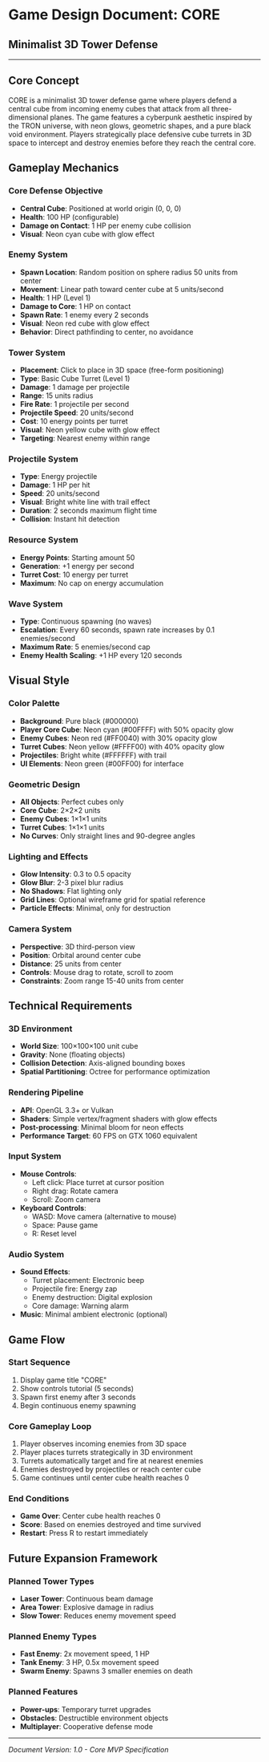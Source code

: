 # Game Design Document: CORE
## Minimalist 3D Tower Defense

---

## Core Concept

CORE is a minimalist 3D tower defense game where players defend a central cube from incoming enemy cubes that attack from all three-dimensional planes. The game features a cyberpunk aesthetic inspired by the TRON universe, with neon glows, geometric shapes, and a pure black void environment. Players strategically place defensive cube turrets in 3D space to intercept and destroy enemies before they reach the central core.

## Gameplay Mechanics

### Core Defense Objective
- **Central Cube**: Positioned at world origin (0, 0, 0)
- **Health**: 100 HP (configurable)
- **Damage on Contact**: 1 HP per enemy cube collision
- **Visual**: Neon cyan cube with glow effect

### Enemy System
- **Spawn Location**: Random position on sphere radius 50 units from center
- **Movement**: Linear path toward center cube at 5 units/second
- **Health**: 1 HP (Level 1)
- **Damage to Core**: 1 HP on contact
- **Spawn Rate**: 1 enemy every 2 seconds
- **Visual**: Neon red cube with glow effect
- **Behavior**: Direct pathfinding to center, no avoidance

### Tower System
- **Placement**: Click to place in 3D space (free-form positioning)
- **Type**: Basic Cube Turret (Level 1)
- **Damage**: 1 damage per projectile
- **Range**: 15 units radius
- **Fire Rate**: 1 projectile per second
- **Projectile Speed**: 20 units/second
- **Cost**: 10 energy points per turret
- **Visual**: Neon yellow cube with glow effect
- **Targeting**: Nearest enemy within range

### Projectile System
- **Type**: Energy projectile
- **Damage**: 1 HP per hit
- **Speed**: 20 units/second
- **Visual**: Bright white line with trail effect
- **Duration**: 2 seconds maximum flight time
- **Collision**: Instant hit detection

### Resource System
- **Energy Points**: Starting amount 50
- **Generation**: +1 energy per second
- **Turret Cost**: 10 energy per turret
- **Maximum**: No cap on energy accumulation

### Wave System
- **Type**: Continuous spawning (no waves)
- **Escalation**: Every 60 seconds, spawn rate increases by 0.1 enemies/second
- **Maximum Rate**: 5 enemies/second cap
- **Enemy Health Scaling**: +1 HP every 120 seconds

## Visual Style

### Color Palette
- **Background**: Pure black (#000000)
- **Player Core Cube**: Neon cyan (#00FFFF) with 50% opacity glow
- **Enemy Cubes**: Neon red (#FF0040) with 30% opacity glow
- **Turret Cubes**: Neon yellow (#FFFF00) with 40% opacity glow
- **Projectiles**: Bright white (#FFFFFF) with trail
- **UI Elements**: Neon green (#00FF00) for interface

### Geometric Design
- **All Objects**: Perfect cubes only
- **Core Cube**: 2×2×2 units
- **Enemy Cubes**: 1×1×1 units
- **Turret Cubes**: 1×1×1 units
- **No Curves**: Only straight lines and 90-degree angles

### Lighting and Effects
- **Glow Intensity**: 0.3 to 0.5 opacity
- **Glow Blur**: 2-3 pixel blur radius
- **No Shadows**: Flat lighting only
- **Grid Lines**: Optional wireframe grid for spatial reference
- **Particle Effects**: Minimal, only for destruction

### Camera System
- **Perspective**: 3D third-person view
- **Position**: Orbital around center cube
- **Distance**: 25 units from center
- **Controls**: Mouse drag to rotate, scroll to zoom
- **Constraints**: Zoom range 15-40 units from center

## Technical Requirements

### 3D Environment
- **World Size**: 100×100×100 unit cube
- **Gravity**: None (floating objects)
- **Collision Detection**: Axis-aligned bounding boxes
- **Spatial Partitioning**: Octree for performance optimization

### Rendering Pipeline
- **API**: OpenGL 3.3+ or Vulkan
- **Shaders**: Simple vertex/fragment shaders with glow effects
- **Post-processing**: Minimal bloom for neon effects
- **Performance Target**: 60 FPS on GTX 1060 equivalent

### Input System
- **Mouse Controls**: 
  - Left click: Place turret at cursor position
  - Right drag: Rotate camera
  - Scroll: Zoom camera
- **Keyboard Controls**:
  - WASD: Move camera (alternative to mouse)
  - Space: Pause game
  - R: Reset level

### Audio System
- **Sound Effects**:
  - Turret placement: Electronic beep
  - Projectile fire: Energy zap
  - Enemy destruction: Digital explosion
  - Core damage: Warning alarm
- **Music**: Minimal ambient electronic (optional)

## Game Flow

### Start Sequence
1. Display game title "CORE"
2. Show controls tutorial (5 seconds)
3. Spawn first enemy after 3 seconds
4. Begin continuous enemy spawning

### Core Gameplay Loop
1. Player observes incoming enemies from 3D space
2. Player places turrets strategically in 3D environment
3. Turrets automatically target and fire at nearest enemies
4. Enemies destroyed by projectiles or reach center cube
5. Game continues until center cube health reaches 0

### End Conditions
- **Game Over**: Center cube health reaches 0
- **Score**: Based on enemies destroyed and time survived
- **Restart**: Press R to restart immediately

## Future Expansion Framework

### Planned Tower Types
- **Laser Tower**: Continuous beam damage
- **Area Tower**: Explosive damage in radius
- **Slow Tower**: Reduces enemy movement speed

### Planned Enemy Types
- **Fast Enemy**: 2x movement speed, 1 HP
- **Tank Enemy**: 3 HP, 0.5x movement speed
- **Swarm Enemy**: Spawns 3 smaller enemies on death

### Planned Features
- **Power-ups**: Temporary turret upgrades
- **Obstacles**: Destructible environment objects
- **Multiplayer**: Cooperative defense mode

---

*Document Version: 1.0 - Core MVP Specification*
